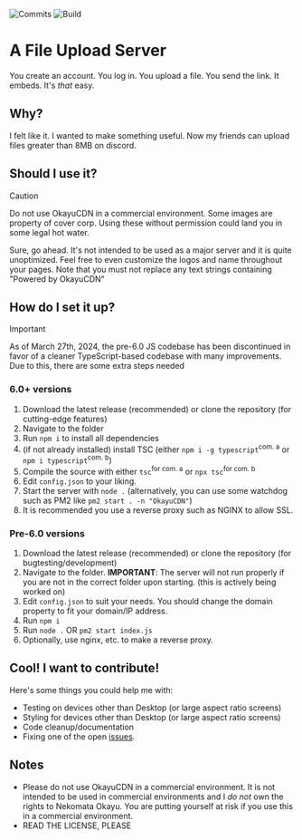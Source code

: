 ![Commits](https://img.shields.io/github/commit-activity/m/okawaffles/okayucdn/main?style=flat-square)
![Build](https://github.com/okawaffles/OkayuCDN/actions/workflows/tsc_build.yml/badge.svg)

# A File Upload Server
You create an account. You log in. You upload a file. You send the link. It embeds.
It's *that* easy.

## Why?
I felt like it. I wanted to make something useful. Now my friends can upload files greater than 8MB on discord.

## Should I use it?
> [!CAUTION]
> Do not use OkayuCDN in a commercial environment. Some images are property of cover corp. Using these without permission could land you in some legal hot water.

Sure, go ahead. It's not intended to be used as a major server and it is quite unoptimized.
Feel free to even customize the logos and name throughout your pages. Note that you must not replace any text strings containing "Powered by OkayuCDN"

## How do I set it up?
> [!IMPORTANT]
> As of March 27th, 2024, the pre-6.0 JS codebase has been discontinued in favor of a cleaner TypeScript-based codebase with many improvements.
> Due to this, there are some extra steps needed
### 6.0+ versions
1. Download the latest release (recommended) or clone the repository (for cutting-edge features)
2. Navigate to the folder
3. Run `npm i` to install all dependencies
4. (if not already installed) install TSC (either `npm i -g typescript`<sup>com. a</sup> or `npm i typescript`<sup>com. b</sup>)
5. Compile the source with either `tsc`<sup>for com. a</sup> or `npx tsc`<sup>for com. b</sup>
6. Edit `config.json` to your liking.
7. Start the server with `node .` (alternatively, you can use some watchdog such as PM2 like `pm2 start . -n "OkayuCDN"`)
8. It is recommended you use a reverse proxy such as NGINX to allow SSL.
### Pre-6.0 versions
1. Download the latest release (recommended) or clone the repository (for bugtesting/development)
2. Navigate to the folder. **IMPORTANT**: The server will not run properly if you are not in the correct folder upon starting. (this is actively being worked on)
3. Edit `config.json` to suit your needs. You should change the domain property to fit your domain/IP address.
4. Run `npm i`
5. Run `node .` OR `pm2 start index.js`
6. Optionally, use nginx, etc. to make a reverse proxy.

## Cool! I want to contribute!
Here's some things you could help me with:
- Testing on devices other than Desktop (or large aspect ratio screens)
- Styling for devices other than Desktop (or large aspect ratio screens)
- Code cleanup/documentation
- Fixing one of the open [issues](https://github.com/okawaffles/OkayuCDN/issues).

## Notes
- Please do not use OkayuCDN in a commercial environment. It is not intended to be used in commercial environments and I *do not* own the rights to Nekomata Okayu. You are putting yourself at risk if you use this in a commercial environment.
- READ THE LICENSE, PLEASE
